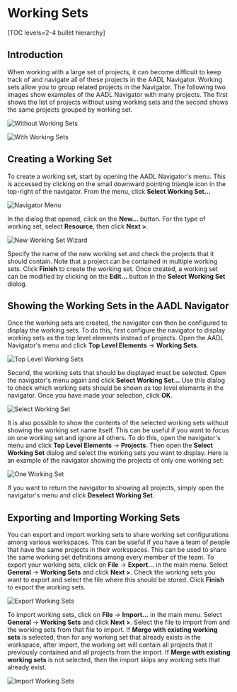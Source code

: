 <!--
Copyright (c) 2004-2025 Carnegie Mellon University and others. (see Contributors file). 
All Rights Reserved.

NO WARRANTY. ALL MATERIAL IS FURNISHED ON AN "AS-IS" BASIS. CARNEGIE MELLON UNIVERSITY MAKES NO WARRANTIES OF ANY
KIND, EITHER EXPRESSED OR IMPLIED, AS TO ANY MATTER INCLUDING, BUT NOT LIMITED TO, WARRANTY OF FITNESS FOR PURPOSE
OR MERCHANTABILITY, EXCLUSIVITY, OR RESULTS OBTAINED FROM USE OF THE MATERIAL. CARNEGIE MELLON UNIVERSITY DOES NOT
MAKE ANY WARRANTY OF ANY KIND WITH RESPECT TO FREEDOM FROM PATENT, TRADEMARK, OR COPYRIGHT INFRINGEMENT.

This program and the accompanying materials are made available under the terms of the Eclipse Public License 2.0
which is available at https://www.eclipse.org/legal/epl-2.0/
SPDX-License-Identifier: EPL-2.0

Created, in part, with funding and support from the United States Government. (see Acknowledgments file).

This program includes and/or can make use of certain third party source code, object code, documentation and other
files ("Third Party Software"). The Third Party Software that is used by this program is dependent upon your system
configuration. By using this program, You agree to comply with any and all relevant Third Party Software terms and
conditions contained in any such Third Party Software or separate license file distributed with such Third Party
Software. The parties who own the Third Party Software ("Third Party Licensors") are intended third party benefici-
aries to this license with respect to the terms applicable to their Third Party Software. Third Party Software li-
censes only apply to the Third Party Software and not any other portion of this program or this program as a whole.
-->
# Working Sets

[TOC levels=2-4 bullet hierarchy]

## Introduction

When working with a large set of projects, it can become difficult to keep track of and navigate all of these projects
in the AADL Navigator. Working sets allow you to group related projects in the Navigator. The following two images show
examples of the AADL Navigator with many projects. The first shows the list of projects without using working sets and
the second shows the same projects grouped by working set.

![Without Working Sets](images/workingSets/WithoutWorkingSets.png)

![With Working Sets](images/workingSets/WithWorkingSets.png)

## Creating a Working Set

To create a working set, start by opening the AADL Navigator's menu. This is accessed by clicking on the small downward
pointing triangle icon in the top-right of the navigator. From the menu, click **Select Working Set...**

![Navigator Menu](images/workingSets/NavigatorMenu.png)

In the dialog that opened, click on the **New...** button. For the type of working set, select **Resource**, then click
**Next >**.

![New Working Set Wizard](images/workingSets/NewWorkingSetWizard.png)

Specify the name of the new working set and check the projects that it should contain. Note that a project can be
contained in multiple working sets. Click **Finish** to create the working set. Once created, a working set can be
modified by clicking on the **Edit...** button in the **Select Working Set** dialog.

## Showing the Working Sets in the AADL Navigator

Once the working sets are created, the navigator can then be configured to display the working sets. To do this, first
configure the navigator to display working sets as the top level elements instead of projects. Open the AADL
Navigator's menu and click **Top Level Elements** -> **Working Sets**.

![Top Level Working Sets](images/workingSets/TopLevelWorkingSets.png)

Second, the working sets that should be displayed must be selected. Open the navigator's menu again and click
**Select Working Set...** Use this dialog to check which working sets should be shown as top level elements in the
navigator. Once you have made your selection, click **OK**.

![Select Working Set](images/workingSets/SelectWorkingSet.png)

It is also possible to show the contents of the selected working sets without showing the working set name itself. This
can be useful if you want to focus on one working set and ignore all others. To do this, open the navigator's menu and
click **Top Level Elements** -> **Projects**. Then open the **Select Working Set** dialog and select the working sets
you want to display. Here is an example of the navigator showing the projects of only one working set:

![One Working Set](images/workingSets/OneWorkingSet.png)

If you want to return the navigator to showing all projects, simply open the navigator's menu and click
**Deselect Working Set**.

## Exporting and Importing Working Sets

You can export and import working sets to share working set configurations among various workspaces. This can be useful
if you have a team of people that have the same projects in their workspaces. This can be used to share the same
working set definitions among every member of the team. To export your working sets, click on **File** -> **Export...**
in the main menu. Select **General** -> **Working Sets** and click **Next >**. Check the working sets you want to
export and select the file where this should be stored. Click **Finish** to export the working sets.

![Export Working Sets](images/workingSets/ExportWorkingSets.png)

To import working sets, click on **File** -> **Import...** in the main menu. Select **General** -> **Working Sets** and
click **Next >**. Select the file to import from and the working sets from that file to import. If
**Merge with existing working sets** is selected, then for any working set that already exists in the workspace, after
import, the working set will contain all projects that it previously contained and all projects from the import. If
**Merge with existing working sets** is not selected, then the import skips any working sets that already exist.

![Import Working Sets](images/workingSets/ImportWorkingSets.png)